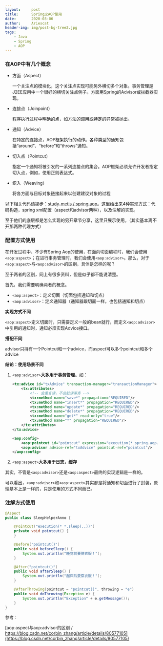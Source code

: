 ```yaml
---
layout:     post
title:      Spring之AOP使用
date:       2020-03-06
author:     Ariescat
header-img: img/post-bg-tree2.jpg
tags:
    - Java
    - Spring
    - AOP
---
```




### 在AOP中有几个概念

* 方面（Aspect）

  一个关注点的模块化，这个关注点实现可能另外横切多个对象。事务管理是J2EE应用中一个很好的横切关注点例子。方面用Spring的Advisor或拦截器实现。

* 连接点（Joinpoint）

  程序执行过程中明确的点，如方法的调用或特定的异常被抛出。

* 通知（Advice）

  在特定的连接点，AOP框架执行的动作。各种类型的通知包括“around”、“before”和“throws”通知。

* 切入点（Pointcut）

  指定一个通知将被引发的一系列连接点的集合。AOP框架必须允许开发者指定切入点，例如，使用正则表达式。  

* 织入（Weaving）

  将各方面与目标对象链接起来以创建建议对象的过程

  

以下相关代码请挪步：[study-metis / spring.aop](https://github.com/Ariescat/study-metis/tree/master/framework/spring/src/main/java/spring/aop)。这里给出来4种实现方式：代码构造，spring xml配置（aspect和advisor两种），以及注解的实现。

至于他们的底层都是怎么实现的另开章节分享，这里只展示使用。（其实基本离不开那两种代理方式）



### 配置方式使用

在开发过程中，不少有Spring Aop的使用，在面向切面编程时，我们会使用`<aop:aspect>`；在进行事务管理时，我们会使用`<aop:advisor>`。那么，对于`<aop:aspect>`与`<aop:advisor>`的区别，具体是怎样的呢？



至于两者的区别，网上有很多资料，但是似乎都不能说清楚。 

首先，我们需要明确两者的概念。

- `<aop:aspect>`：定义切面（切面包括通知和切点）
- `<aop:advisor>`：定义通知器（通知器跟切面一样，也包括通知和切点）



**实现方式不同**

`<aop:aspect>`定义切面时，只需要定义一般的bean就行，而定义`<aop:advisor>`中引用的通知时，通知必须实现Advice接口。



**搭配不同**

advisor只持有一个Pointcut和一个advice，而aspect可以多个pointcut和多个advice



**结论：使用场景不同**

1. `<aop:advisor>`**大多用于事务管理**。如：

   ```xml
   <tx:advice id="txAdvice" transaction-manager="transactionManager">
       <tx:attributes>
           <!-- 会重复读，不会脏读事务 -->
           <tx:method name="save*" propagation="REQUIRED"/>
           <tx:method name="insert*" propagation="REQUIRED"/>
           <tx:method name="update*" propagation="REQUIRED"/>
           <tx:method name="delete*" propagation="REQUIRED"/>
           <tx:method name="get*" read-only="true"/>
           <tx:method name="*" propagation="REQUIRED"/>
       </tx:attributes>
   </tx:advice>
   
   <aop:config>
       <aop:pointcut id="pointcut" expression="execution(* spring.aop.advisor.*.*(..))"/>
       <aop:advisor advice-ref="txAdvice" pointcut-ref="pointcut"/>
   </aop:config>
   ```

2. `<aop:aspect>`**大多用于日志，缓存**

其实，不管是`<aop:advisor>`还是`<aop:aspect>`最终的实现逻辑是一样的。

可以看出，`<aop:advisor>`和`<aop:aspect>`其实都是将通知和切面进行了封装，原理基本上是一样的，只是使用的方式不同而已。



### 注解方式使用

```java
@Aspect
public class SleepHelperAnno {

    @Pointcut("execution(* *.sleep(..))")
    private void pointcut() {
    }

    @Before("pointcut()")
    public void beforeSleep() {
        System.out.println("睡觉前要脱衣服！");
    }

    @After("pointcut()")
    public void afterSleep() {
        System.out.println("起床后要穿衣服！");
    }

    @AfterThrowing(pointcut = "pointcut()", throwing = "e")
    public void doThrowing(Exception e) {
        System.out.println("Exception" + e.getMessage());
    }
}
```



参考：

[aop:aspect与aop:advisor的区别 / https://blog.csdn.net/corbin_zhang/article/details/80577105](https://blog.csdn.net/corbin_zhang/article/details/80577105)